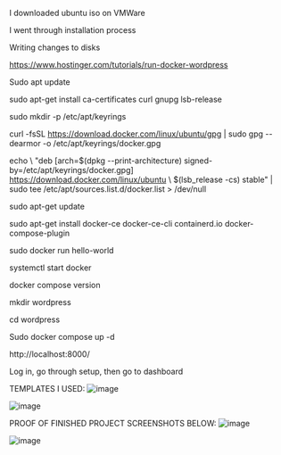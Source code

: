 I downloaded ubuntu iso on VMWare

I went through installation process

Writing changes to disks

https://www.hostinger.com/tutorials/run-docker-wordpress

Sudo apt update

sudo apt-get install ca-certificates curl gnupg lsb-release

sudo mkdir -p /etc/apt/keyrings

curl -fsSL https://download.docker.com/linux/ubuntu/gpg | sudo gpg --dearmor -o /etc/apt/keyrings/docker.gpg

echo \ "deb [arch=$(dpkg --print-architecture) signed-by=/etc/apt/keyrings/docker.gpg] https://download.docker.com/linux/ubuntu \ $(lsb_release -cs) stable" | sudo tee /etc/apt/sources.list.d/docker.list > /dev/null

sudo apt-get update

sudo apt-get install docker-ce docker-ce-cli containerd.io docker-compose-plugin

sudo docker run hello-world

systemctl start docker

docker compose version

mkdir wordpress

cd wordpress

Sudo docker compose up -d

http://localhost:8000/

Log in, go through setup, then go to dashboard


TEMPLATES I USED:
![image](https://github.com/Unevenr/Unevenr-Docker-Installation-Guide.github.io/assets/112726183/8ef9a80f-84c4-41b0-9d14-0fa45434458f)

![image](https://github.com/Unevenr/Unevenr-Docker-Installation-Guide.github.io/assets/112726183/cf9cd769-7784-4377-a171-7944710b5c4e)

 

PROOF OF FINISHED PROJECT SCREENSHOTS BELOW:
 ![image](https://github.com/Unevenr/Unevenr-Docker-Installation-Guide.github.io/assets/112726183/a1e8713f-af94-4cb1-bc58-4175fb1a6b91)

 ![image](https://github.com/Unevenr/Unevenr-Docker-Installation-Guide.github.io/assets/112726183/4b5efd86-adeb-4dc9-b805-e8d7041efeb4)

